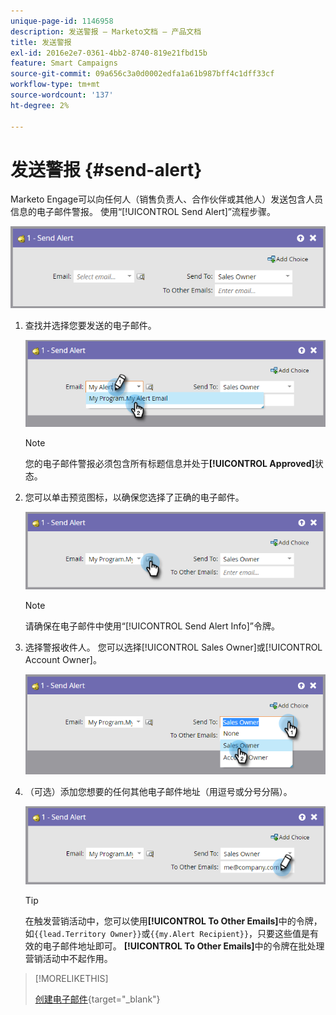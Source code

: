 ```yaml
---
unique-page-id: 1146958
description: 发送警报 — Marketo文档 — 产品文档
title: 发送警报
exl-id: 2016e2e7-0361-4bb2-8740-819e21fbd15b
feature: Smart Campaigns
source-git-commit: 09a656c3a0d0002edfa1a61b987bff4c1dff33cf
workflow-type: tm+mt
source-wordcount: '137'
ht-degree: 2%

---
```


# 发送警报 {#send-alert}

Marketo Engage可以向任何人（销售负责人、合作伙伴或其他人）发送包含人员信息的电子邮件警报。 使用“[!UICONTROL Send Alert]”流程步骤。

![](assets/send-alert-1.png)

1. 查找并选择您要发送的电子邮件。

   ![](assets/send-alert-2.png)

   >[!NOTE]
   >
   >您的电子邮件警报必须包含所有标题信息并处于&#x200B;**[!UICONTROL Approved]**&#x200B;状态。

1. 您可以单击预览图标，以确保您选择了正确的电子邮件。

   ![](assets/send-alert-3.png)

   >[!NOTE]
   >
   >请确保在电子邮件中使用“[!UICONTROL Send Alert Info]”令牌。

1. 选择警报收件人。 您可以选择[!UICONTROL Sales Owner]或[!UICONTROL Account Owner]。

   ![](assets/send-alert-4.png)

1. （可选）添加您想要的任何其他电子邮件地址（用逗号或分号分隔）。

   ![](assets/send-alert-5.png)

   >[!TIP]
   >
   >在触发营销活动中，您可以使用&#x200B;**[!UICONTROL To Other Emails]**&#x200B;中的令牌，如`{{lead.Territory Owner}}`或`{{my.Alert Recipient}}`，只要这些值是有效的电子邮件地址即可。 **[!UICONTROL To Other Emails]**&#x200B;中的令牌在批处理营销活动中不起作用。

>[!MORELIKETHIS]
>
>[创建电子邮件](/help/marketo/product-docs/email-marketing/general/creating-an-email/create-an-email.md){target="_blank"}

